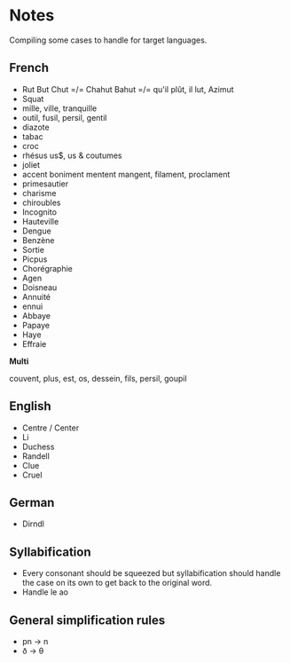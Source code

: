 # Notes

Compiling some cases to handle for target languages.

## French

* Rut But Chut =/= Chahut Bahut =/= qu'il plût, il lut, Azimut
* Squat
* mille, ville, tranquille
* outil, fusil, persil, gentil
* diazote
* tabac
* croc
* rhésus us$, us & coutumes
* joliet
* accent boniment mentent mangent, filament, proclament
* primesautier
* charisme
* chiroubles
* Incognito
* Hauteville
* Dengue
* Benzène
* Sortie
* Picpus
* Chorégraphie
* Agen
* Doisneau
* Annuité
* ennui
* Abbaye
* Papaye
* Haye
* Effraie

**Multi**

couvent, plus, est, os, dessein, fils, persil, goupil

## English

* Centre / Center
* Li
* Duchess
* Randell
* Clue
* Cruel

## German

* Dirndl

## Syllabification

* Every consonant should be squeezed but syllabification should handle the case on its own to get back to the original word.
* Handle le ao

## General simplification rules

* pn -> n
* ð -> θ
